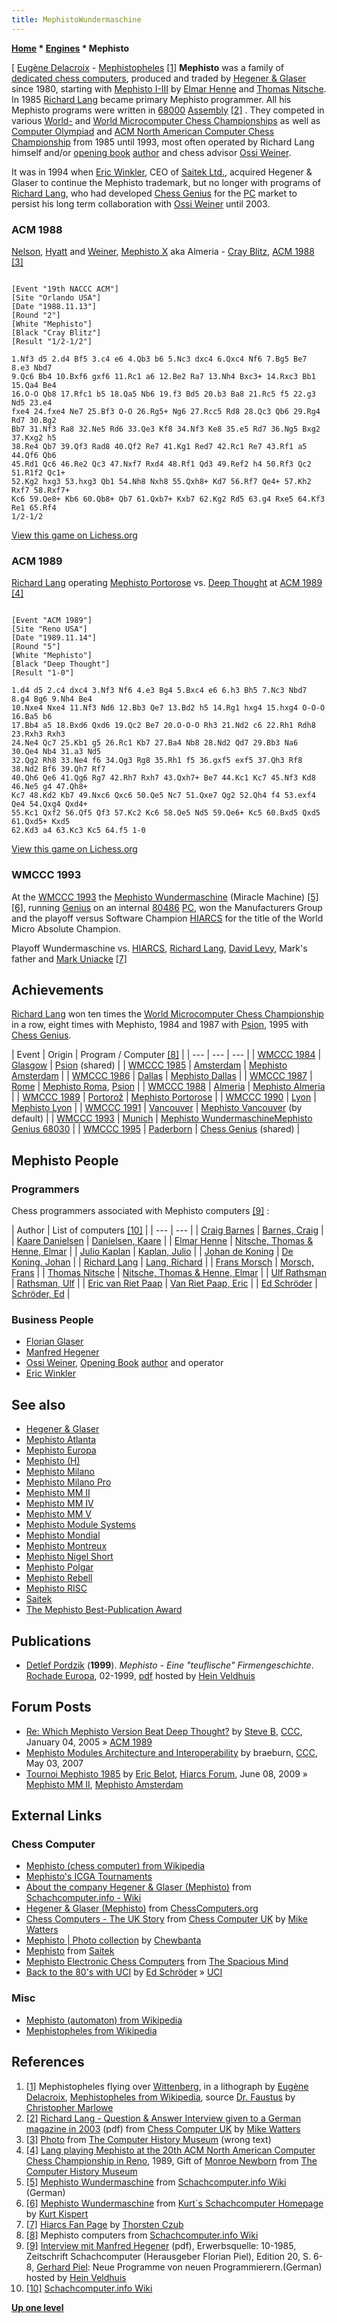```yaml
---
title: MephistoWundermaschine
---
```

**[Home](Home "Home") \* [Engines](Engines "Engines") \* Mephisto**



[ [Eugène Delacroix](Category:Eug%C3%A8ne_Delacroix "Category:Eugène Delacroix") - [Mephistopheles](https://en.wikipedia.org/wiki/Mephistopheles) <a id="cite-note-1" href="#cite-ref-1">[1]</a>
**Mephisto** was a family of [dedicated chess computers](Dedicated_Chess_Computers "Dedicated Chess Computers"), produced and traded by [Hegener & Glaser](Hegener_%26_Glaser "Hegener & Glaser") since 1980, starting with [Mephisto I-III](Mephisto_(H) "Mephisto (H)") by [Elmar Henne](Elmar_Henne "Elmar Henne") and [Thomas Nitsche](Thomas_Nitsche "Thomas Nitsche"). In 1985 [Richard Lang](Richard_Lang "Richard Lang") became primary Mephisto programmer. All his Mephisto programs were written in [68000](68000 "68000") [Assembly](Assembly "Assembly") <a id="cite-note-2" href="#cite-ref-2">[2]</a> . They competed in various [World-](World_Computer_Chess_Championship "World Computer Chess Championship") and [World Microcomputer Chess Championships](World_Microcomputer_Chess_Championship "World Microcomputer Chess Championship") as well as [Computer Olympiad](Computer_Olympiad "Computer Olympiad") and [ACM North American Computer Chess Championship](ACM_North_American_Computer_Chess_Championship "ACM North American Computer Chess Championship") from 1985 until 1993, most often operated by Richard Lang himself and/or [opening book](Opening_Book "Opening Book") [author](Category:Opening_Book_Author "Category:Opening Book Author") and chess advisor [Ossi Weiner](Ossi_Weiner "Ossi Weiner").


It was in 1994 when [Eric Winkler](Eric_Winkler "Eric Winkler"), CEO of [Saitek Ltd.](Saitek "Saitek"), acquired Hegener & Glaser to continue the Mephisto trademark, but no longer with programs of [Richard Lang](Richard_Lang "Richard Lang"), who had developed [Chess Genius](Chess_Genius "Chess Genius") for the [PC](IBM_PC "IBM PC") market to persist his long term collaboration with [Ossi Weiner](Ossi_Weiner "Ossi Weiner") until 2003. 



### ACM 1988


 [](http://www.computerhistory.org/chess/full_record.php?iid=stl-430b9bbdea550) 
[Nelson](Harry_Nelson "Harry Nelson"), [Hyatt](Robert_Hyatt "Robert Hyatt") and [Weiner](Ossi_Weiner "Ossi Weiner"), [Mephisto X](Mephisto_Almeria "Mephisto Almeria") aka Almeria - [Cray Blitz](Cray_Blitz "Cray Blitz"), [ACM 1988](ACM_1988 "ACM 1988") <a id="cite-note-3" href="#cite-ref-3">[3]</a>




```

[Event "19th NACCC ACM"]
[Site "Orlando USA"]
[Date "1988.11.13"]
[Round "2"]
[White "Mephisto"]
[Black "Cray Blitz"]
[Result "1/2-1/2"]

1.Nf3 d5 2.d4 Bf5 3.c4 e6 4.Qb3 b6 5.Nc3 dxc4 6.Qxc4 Nf6 7.Bg5 Be7 8.e3 Nbd7 
9.Qc6 Bb4 10.Bxf6 gxf6 11.Rc1 a6 12.Be2 Ra7 13.Nh4 Bxc3+ 14.Rxc3 Bb1 15.Qa4 Be4 
16.O-O Qb8 17.Rfc1 b5 18.Qa5 Nb6 19.f3 Bd5 20.b3 Ba8 21.Rc5 f5 22.g3 Nd5 23.e4 
fxe4 24.fxe4 Ne7 25.Bf3 O-O 26.Rg5+ Ng6 27.Rcc5 Rd8 28.Qc3 Qb6 29.Rg4 Rd7 30.Bg2
Bb7 31.Nf3 Ra8 32.Ne5 Rd6 33.Qe3 Kf8 34.Nf3 Ke8 35.e5 Rd7 36.Ng5 Bxg2 37.Kxg2 h5 
38.Re4 Qb7 39.Qf3 Rad8 40.Qf2 Re7 41.Kg1 Red7 42.Rc1 Re7 43.Rf1 a5 44.Qf6 Qb6 
45.Rd1 Qc6 46.Re2 Qc3 47.Nxf7 Rxd4 48.Rf1 Qd3 49.Ref2 h4 50.Rf3 Qc2 51.R1f2 Qc1+
52.Kg2 hxg3 53.hxg3 Qb1 54.Nh8 Nxh8 55.Qxh8+ Kd7 56.Rf7 Qe4+ 57.Kh2 Rxf7 58.Rxf7+ 
Kc6 59.Qe8+ Kb6 60.Qb8+ Qb7 61.Qxb7+ Kxb7 62.Kg2 Rd5 63.g4 Rxe5 64.Kf3 Re1 65.Rf4
1/2-1/2

```

[View this game on Lichess.org](https://lichess.org/jD77DoCp)



### ACM 1989


 [](http://www.computerhistory.org/chess/full_record.php?iid=stl-431f4cc15086b) 
[Richard Lang](Richard_Lang "Richard Lang") operating [Mephisto Portorose](Mephisto_Portorose "Mephisto Portorose") vs. [Deep Thought](Deep_Thought "Deep Thought") at [ACM 1989](ACM_1989 "ACM 1989") <a id="cite-note-4" href="#cite-ref-4">[4]</a>




```

[Event "ACM 1989"]
[Site "Reno USA"]
[Date "1989.11.14"]
[Round "5"]
[White "Mephisto"]
[Black "Deep Thought"]
[Result "1-0"]

1.d4 d5 2.c4 dxc4 3.Nf3 Nf6 4.e3 Bg4 5.Bxc4 e6 6.h3 Bh5 7.Nc3 Nbd7 8.g4 Bg6 9.Nh4 Be4 
10.Nxe4 Nxe4 11.Nf3 Nd6 12.Bb3 Qe7 13.Bd2 h5 14.Rg1 hxg4 15.hxg4 O-O-O 16.Ba5 b6 
17.Bb4 a5 18.Bxd6 Qxd6 19.Qc2 Be7 20.O-O-O Rh3 21.Nd2 c6 22.Rh1 Rdh8 23.Rxh3 Rxh3 
24.Ne4 Qc7 25.Kb1 g5 26.Rc1 Kb7 27.Ba4 Nb8 28.Nd2 Qd7 29.Bb3 Na6 30.Qe4 Nb4 31.a3 Nd5 
32.Qg2 Rh8 33.Ne4 f6 34.Qg3 Rg8 35.Rh1 f5 36.gxf5 exf5 37.Qh3 Rf8 38.Nd2 Bf6 39.Qh7 Rf7 
40.Qh6 Qe6 41.Qg6 Rg7 42.Rh7 Rxh7 43.Qxh7+ Be7 44.Kc1 Kc7 45.Nf3 Kd8 46.Ne5 g4 47.Qh8+
Kc7 48.Kd2 Kb7 49.Nxc6 Qxc6 50.Qe5 Nc7 51.Qxe7 Qg2 52.Qh4 f4 53.exf4 Qe4 54.Qxg4 Qxd4+ 
55.Kc1 Qxf2 56.Qf5 Qf3 57.Kc2 Kc6 58.Qe5 Nd5 59.Qe6+ Kc5 60.Bxd5 Qxd5 61.Qxd5+ Kxd5 
62.Kd3 a4 63.Kc3 Kc5 64.f5 1-0

```

[View this game on Lichess.org](https://lichess.org/m61B6e06)






### WMCCC 1993


At the [WMCCC 1993](WMCCC_1993 "WMCCC 1993") the [Mephisto Wundermaschine](Mephisto_Wundermaschine "Mephisto Wundermaschine") (Miracle Machine) <a id="cite-note-5" href="#cite-ref-5">[5]</a> <a id="cite-note-6" href="#cite-ref-6">[6]</a>, running [Genius](Chess_Genius "Chess Genius") on an internal [80486](X86 "X86") [PC](IBM_PC "IBM PC"), won the Manufacturers Group and the playoff versus Software Champion [HIARCS](HIARCS "HIARCS") for the title of the World Micro Absolute Champion. 



 [](http://www.thorstenczub.de/hiarcs.html) 
Playoff Wundermaschine vs. [HIARCS](HIARCS "HIARCS"), [Richard Lang](Richard_Lang "Richard Lang"), [David Levy](David_Levy "David Levy"), Mark's father and [Mark Uniacke](Mark_Uniacke "Mark Uniacke") <a id="cite-note-7" href="#cite-ref-7">[7]</a>



## Achievements


[Richard Lang](Richard_Lang "Richard Lang") won ten times the [World Microcomputer Chess Championship](World_Microcomputer_Chess_Championship "World Microcomputer Chess Championship") in a row, eight times with Mephisto, 1984 and 1987 with [Psion](Psion "Psion"), 1995 with [Chess Genius](Chess_Genius "Chess Genius"). 





|  Event
 |  Origin
 |  Program / Computer <a id="cite-note-8" href="#cite-ref-8">[8]</a> |
| --- | --- | --- |
| [WMCCC 1984](WMCCC_1984 "WMCCC 1984") | [Glasgow](https://en.wikipedia.org/wiki/Glasgow) | [Psion](Psion "Psion") (shared)
 |
| [WMCCC 1985](WMCCC_1985 "WMCCC 1985") | [Amsterdam](https://en.wikipedia.org/wiki/Amsterdam) | [Mephisto Amsterdam](Mephisto_Amsterdam "Mephisto Amsterdam") |
| [WMCCC 1986](WMCCC_1986 "WMCCC 1986") | [Dallas](https://en.wikipedia.org/wiki/Dallas%2C_Texas) | [Mephisto Dallas](Mephisto_Dallas "Mephisto Dallas") |
| [WMCCC 1987](WMCCC_1987 "WMCCC 1987") | [Rome](https://en.wikipedia.org/wiki/Rome) | [Mephisto Roma](Mephisto_Roma "Mephisto Roma"), [Psion](Psion "Psion") |
| [WMCCC 1988](WMCCC_1988 "WMCCC 1988") | [Almeria](https://en.wikipedia.org/wiki/Almer%C3%ADa) | [Mephisto Almeria](Mephisto_Almeria "Mephisto Almeria") |
| [WMCCC 1989](WMCCC_1989 "WMCCC 1989") | [Portorož](https://en.wikipedia.org/wiki/Portoro%C5%BE) | [Mephisto Portorose](Mephisto_Portorose "Mephisto Portorose") |
| [WMCCC 1990](WMCCC_1990 "WMCCC 1990") | [Lyon](https://en.wikipedia.org/wiki/Lyon) | [Mephisto Lyon](Mephisto_Lyon "Mephisto Lyon") |
| [WMCCC 1991](WMCCC_1991 "WMCCC 1991") | [Vancouver](https://en.wikipedia.org/wiki/Vancouver) | [Mephisto Vancouver](Mephisto_Vancouver "Mephisto Vancouver") (by default)
 |
| [WMCCC 1993](WMCCC_1993 "WMCCC 1993") | [Munich](https://en.wikipedia.org/wiki/Munich) | [Mephisto Wundermaschine](Mephisto_Wundermaschine "Mephisto Wundermaschine")[Mephisto Genius 68030](Mephisto_Genius_68030 "Mephisto Genius 68030") |
| [WMCCC 1995](WMCCC_1995 "WMCCC 1995") | [Paderborn](Paderborn_University "Paderborn University") | [Chess Genius](Chess_Genius "Chess Genius") (shared)
 |


## Mephisto People


### Programmers


Chess programmers associated with Mephisto computers <a id="cite-note-9" href="#cite-ref-9">[9]</a> :





|  Author
 |  List of computers <a id="cite-note-10" href="#cite-ref-10">[10]</a> |
| --- | --- |
| [Craig Barnes](Craig_Barnes "Craig Barnes") | [Barnes, Craig](http://www.schach-computer.info/wiki/index.php/Barnes,_Craig) |
| [Kaare Danielsen](Kaare_Danielsen "Kaare Danielsen") | [Danielsen, Kaare](http://www.schach-computer.info/wiki/index.php/Kaare_Danielsen) |
| [Elmar Henne](Elmar_Henne "Elmar Henne") | [Nitsche, Thomas & Henne, Elmar](http://www.schach-computer.info/wiki/index.php/Nitsche,_Thomas_%26_Henne,_Elmar) |
| [Julio Kaplan](Julio_Kaplan "Julio Kaplan") | [Kaplan, Julio](http://www.schach-computer.info/wiki/index.php/Kaplan,_Julio) |
| [Johan de Koning](Johan_de_Koning "Johan de Koning") | [De Koning, Johan](http://www.schach-computer.info/wiki/index.php/Johan_de_Koning) |
| [Richard Lang](Richard_Lang "Richard Lang") | [Lang, Richard](http://www.schach-computer.info/wiki/index.php/Lang,_Richard) |
| [Frans Morsch](Frans_Morsch "Frans Morsch") | [Morsch, Frans](http://www.schach-computer.info/wiki/index.php/Frans_Morsch) |
| [Thomas Nitsche](Thomas_Nitsche "Thomas Nitsche") | [Nitsche, Thomas & Henne, Elmar](http://www.schach-computer.info/wiki/index.php/Nitsche,_Thomas_%26_Henne,_Elmar) |
| [Ulf Rathsman](Ulf_Rathsman "Ulf Rathsman") | [Rathsman, Ulf](http://www.schach-computer.info/wiki/index.php/Rathsman,_Ulf) |
| [Eric van Riet Paap](Eric_van_Riet_Paap "Eric van Riet Paap") | [Van Riet Paap, Eric](http://www.schach-computer.info/wiki/index.php/Van_Riet_Paap,_Eric) |
| [Ed Schröder](Ed_Schroder "Ed Schroder") | [Schröder, Ed](http://www.schach-computer.info/wiki/index.php/Ed_Schr%C3%B6der) |


### Business People


* [Florian Glaser](index.php?title=Florian_Glaser&action=edit&redlink=1 "Florian Glaser (page does not exist)")
* [Manfred Hegener](Manfred_Hegener "Manfred Hegener")
* [Ossi Weiner](Ossi_Weiner "Ossi Weiner"), [Opening Book](Opening_Book "Opening Book") [author](Category:Opening_Book_Author "Category:Opening Book Author") and operator
* [Eric Winkler](Eric_Winkler "Eric Winkler")


## See also


* [Hegener & Glaser](Hegener_%26_Glaser "Hegener & Glaser")
* [Mephisto Atlanta](index.php?title=Mephisto_Atlanta&action=edit&redlink=1 "Mephisto Atlanta (page does not exist)")
* [Mephisto Europa](Mephisto_Europa "Mephisto Europa")
* [Mephisto (H)](Mephisto_(H) "Mephisto (H)")
* [Mephisto Milano](Mephisto_Milano "Mephisto Milano")
* [Mephisto Milano Pro](index.php?title=Mephisto_Milano_Pro&action=edit&redlink=1 "Mephisto Milano Pro (page does not exist)")
* [Mephisto MM II](Mephisto_MM_II "Mephisto MM II")
* [Mephisto MM IV](Mephisto_MM_IV "Mephisto MM IV")
* [Mephisto MM V](Mephisto_MM_V "Mephisto MM V")
* [Mephisto Module Systems](Mephisto_Module_Systems "Mephisto Module Systems")
* [Mephisto Mondial](Mephisto_Mondial "Mephisto Mondial")
* [Mephisto Montreux](Mephisto_Montreux "Mephisto Montreux")
* [Mephisto Nigel Short](Mephisto_Milano#Mephisto_Nigel_Short "Mephisto Milano")
* [Mephisto Polgar](Mephisto_Polgar "Mephisto Polgar")
* [Mephisto Rebell](Mephisto_Rebell "Mephisto Rebell")
* [Mephisto RISC](Mephisto_RISC "Mephisto RISC")
* [Saitek](Saitek "Saitek")
* [The Mephisto Best-Publication Award](Hegener_%26_Glaser#MephistoAward "Hegener & Glaser")


## Publications


* [Detlef Pordzik](Detlef_Pordzik "Detlef Pordzik") (**1999**). *Mephisto - Eine "teuflische" Firmengeschichte*. [Rochade Europa](https://de.wikipedia.org/wiki/Rochade_Europa), 02-1999, [pdf](http://www.schaakcomputers.nl/hein_veldhuis/database/files/01-1999,%20Rochade%20Europa,%20Detlef%20Pordzik,%20Mephisto%20-%20Eine%20teuflische%20Firmengeschichte.pdf) hosted by [Hein Veldhuis](Hein_Veldhuis "Hein Veldhuis")


## Forum Posts


* [Re: Which Mephisto Version Beat Deep Thought?](https://www.stmintz.com/ccc/index.php?id=404162) by [Steve B](Steve_Blincoe "Steve Blincoe"), [CCC](CCC "CCC"), January 04, 2005 » [ACM 1989](ACM_1989 "ACM 1989")
* [Mephisto Modules Architecture and Interoperability](http://www.talkchess.com/forum/viewtopic.php?t=13540) by braeburn, [CCC](CCC "CCC"), May 03, 2007
* [Tournoi Mephisto 1985](http://www.hiarcs.net/forums/viewtopic.php?t=2428) by [Eric Belot](index.php?title=Eric_Belot&action=edit&redlink=1 "Eric Belot (page does not exist)"), [Hiarcs Forum](Computer_Chess_Forums "Computer Chess Forums"), June 08, 2009 » [Mephisto MM II](Mephisto_MM_II "Mephisto MM II"), [Mephisto Amsterdam](Mephisto_Amsterdam "Mephisto Amsterdam")


## External Links


### Chess Computer


* [Mephisto (chess computer) from Wikipedia](https://en.wikipedia.org/wiki/Mephisto_%28chess_computer%29)
* [Mephisto's ICGA Tournaments](https://www.game-ai-forum.org/icga-tournaments/program.php?id=202)
* [About the company Hegener & Glaser (Mephisto)](https://www.schach-computer.info/wiki/index.php?title=Hegener_%26_Glaser_En) from [Schachcomputer.info - Wiki](http://www.schach-computer.info/wiki/index.php/Hauptseite_En)
* [Hegener & Glaser (Mephisto)](http://www.ismenio.com/mephisto.html) from [ChessComputers.org](http://www.ismenio.com/chess_computers.html)
* [Chess Computers - The UK Story](http://www.chesscomputeruk.com/html/chess_computers_-_the_uk_story.html) from [Chess Computer UK](http://www.chesscomputeruk.com/index.html) by [Mike Watters](Mike_Watters "Mike Watters")
* [Mephisto | Photo collection](http://www.flickr.com/photos/10261668@N05/sets/72157600922171154/) by [Chewbanta](Steve_Blincoe "Steve Blincoe")
* [Mephisto](http://www.saitek.de/prod/chess.htm) from [Saitek](Saitek "Saitek")
* [Mephisto Electronic Chess Computers](http://www.spacious-mind.com/html/mephisto.html) from [The Spacious Mind](The_Spacious_Mind "The Spacious Mind")
* [Back to the 80's with UCI](http://www.top-5000.nl/mephisto.htm) by [Ed Schröder](Ed_Schroder "Ed Schroder") » [UCI](UCI "UCI")


### Misc


* [Mephisto (automaton) from Wikipedia](https://en.wikipedia.org/wiki/Mephisto_%28automaton%29)
* [Mephistopheles from Wikipedia](https://en.wikipedia.org/wiki/Mephistopheles)


## References


1. <a id="cite-ref-1" href="#cite-note-1">[1]</a> Mephistopheles flying over [Wittenberg](https://en.wikipedia.org/wiki/Wittenberg), in a lithograph by [Eugène Delacroix](Category:Eug%C3%A8ne_Delacroix "Category:Eugène Delacroix"), [Mephistopheles from Wikipedia](https://en.wikipedia.org/wiki/Mephistopheles), source [Dr. Faustus](http://www.dailyinfo.co.uk/reviews/theatre/drfaustus.html) by [Christopher Marlowe](https://en.wikipedia.org/wiki/Christopher_Marlowe)
2. <a id="cite-ref-2" href="#cite-note-2">[2]</a> [Richard Lang - Question & Answer Interview given to a German magazine in 2003](http://www.chesscomputeruk.com/Richard_Lang_Q_A.pdf) (pdf) from [Chess Computer UK](http://www.chesscomputeruk.com/index.html) by [Mike Watters](Mike_Watters "Mike Watters")
3. <a id="cite-ref-3" href="#cite-note-3">[3]</a> [Photo](http://www.computerhistory.org/chess/full_record.php?iid=stl-430b9bbdea550) from [The Computer History Museum](The_Computer_History_Museum "The Computer History Museum") (wrong text)
4. <a id="cite-ref-4" href="#cite-note-4">[4]</a> [Lang playing Mephisto at the 20th ACM North American Computer Chess Championship in Reno](http://www.computerhistory.org/chess/full_record.php?iid=stl-431f4cc15086b), 1989, Gift of [Monroe Newborn](Monroe_Newborn "Monroe Newborn") from [The Computer History Museum](The_Computer_History_Museum "The Computer History Museum")
5. <a id="cite-ref-5" href="#cite-note-5">[5]</a> [Mephisto Wundermaschine](http://www.schach-computer.info/wiki/index.php/Mephisto_Wundermaschine) from [Schachcomputer.info Wiki](http://www.schach-computer.info/wiki/index.php/Hauptseite_En) (German)
6. <a id="cite-ref-6" href="#cite-note-6">[6]</a> [Mephisto Wundermaschine](http://www.schachcomputer.at/rarwundermaschine.htm) from [Kurt´s Schachcomputer Homepage](http://www.schachcomputer.at/) by [Kurt Kispert](Kurt_Kispert "Kurt Kispert")
7. <a id="cite-ref-7" href="#cite-note-7">[7]</a> [Hiarcs Fan Page](http://www.thorstenczub.de/hiarcs.html) by [Thorsten Czub](Thorsten_Czub "Thorsten Czub")
8. <a id="cite-ref-8" href="#cite-note-8">[8]</a> Mephisto computers from [Schachcomputer.info Wiki](http://www.schach-computer.info/wiki/index.php/Hauptseite_En)
9. <a id="cite-ref-9" href="#cite-note-9">[9]</a> [Interview mit Manfred Hegener](http://www.schaakcomputers.nl/hein_veldhuis/database/files/10-1985,%20Interview%20mit%20Manfred%20Hegener,%20Neue%20Programme%20von%20neuen%20Programmierern.pdf) (pdf), Erwerbsquelle: 10-1985, Zeitschrift Schachcomputer (Herausgeber Florian Piel), Edition 20, S. 6-8, [Gerhard Piel](index.php?title=Gerhard_Piel&action=edit&redlink=1 "Gerhard Piel (page does not exist)"): Neue Programme von neuen Programmierern.(German) hosted by [Hein Veldhuis](Hein_Veldhuis "Hein Veldhuis")
10. <a id="cite-ref-10" href="#cite-note-10">[10]</a> [Schachcomputer.info Wiki](http://www.schach-computer.info/wiki/index.php/Hauptseite_En)

**[Up one level](Engines "Engines")**







 
